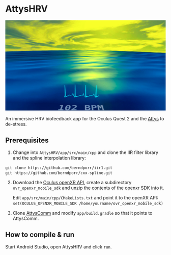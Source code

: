 # AttysHRV

![alt tag](docs/attyshrv_10_3.jpg)

An immersive HRV biofeedback app for the Oculus Quest 2 and the [Attys](https://www.attys.tech) to de-stress.

## Prerequisites

1. Change into `AttysHRV/app/src/main/cpp` and clone the IIR filter library and the spline interpolation library:

```
git clone https://github.com/berndporr/iir1.git
git https://github.com/berndporr/cxx-spline.git
```

2. Download the [Oculus openXR API](https://developer.oculus.com/downloads/package/oculus-openxr-mobile-sdk/), create
   a subdirectory `ovr_openxr_mobile_sdk` and unzip the contents of the openxr SDK into it.

   Edit `app/src/main/cpp/CMakeLists.txt` and point it to the openXR API:
  `set(OCULUS_OPENXR_MOBILE_SDK /home/yourname/ovr_openxr_mobile_sdk)`

3. Clone [AttysComm](https://github.com/glasgowneuro/AttysComm) and modify `app/build.gradle` so that it points
   to AttysComm.

## How to compile & run

Start Android Studio, open AttysHRV and click `run`.
